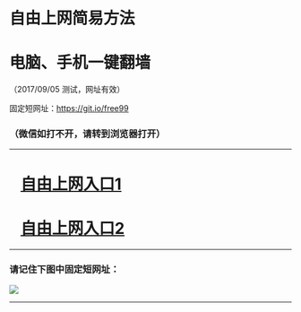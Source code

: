 ﻿# 自由上网简易方法

# 电脑、手机一键翻墙

（2017/09/05 测试，网址有效）

固定短网址：https://git.io/free99

### （微信如打不开，请转到浏览器打开）


***





# &nbsp;&nbsp; <a href="http://ft3249628427.fwq-tz1001.xyz/fwqtz01.html?t=090500121339 " target="_blank">自由上网入口1</a>
# &nbsp;&nbsp; <a href="http://ft3170732091.fwq-tz1002.xyz/fwqtz02.html?t=090500127679 " target="_blank">自由上网入口2</a>
***

### 请记住下图中固定短网址：

<img src="https://s3-us-west-2.amazonaws.com/fwq-1001/yjfq-20170905okok.png" /> 


***

